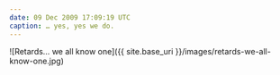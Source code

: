 ```yaml
---
date: 09 Dec 2009 17:09:19 UTC
caption: … yes, yes we do.
---
```


![Retards… we all know one]({{ site.base_uri }}/images/retards-we-all-know-one.jpg)
